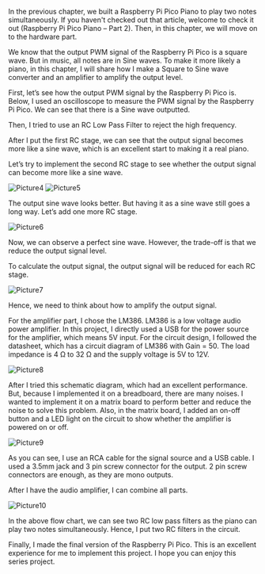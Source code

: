 In the previous chapter, we built a Raspberry Pi Pico Piano to play two notes simultaneously. If you haven't checked out that article, welcome to check it out (Raspberry Pi Pico Piano – Part 2). Then, in this chapter, we will move on to the hardware part.

We know that the output PWM signal of the Raspberry Pi Pico is a square wave. But in music, all notes are in Sine waves. To make it more likely a piano, in this chapter, I will share how I make a Square to Sine wave converter and an amplifier to amplify the output level.

First, let’s see how the output PWM signal by the Raspberry Pi Pico is. Below, I used an oscilloscope to measure the PWM signal by the Raspberry Pi Pico. We can see that there is a Sine wave outputted.



Then, I tried to use an RC Low Pass Filter to reject the high frequency.




After I put the first RC stage, we can see that the output signal becomes more like a sine wave, which is an excellent start to making it a real piano.

Let’s try to implement the second RC stage to see whether the output signal can become more like a sine wave.

![Picture4](https://user-images.githubusercontent.com/106225286/178462420-9962139c-bc10-46b9-83fe-0274a60f954b.png)
![Picture5](https://user-images.githubusercontent.com/106225286/178462427-99f4eb46-050f-4421-88e9-64fb64bc1263.jpg)

The output sine wave looks better. But having it as a sine wave still goes a long way. Let’s add one more RC stage.

![Picture6](https://user-images.githubusercontent.com/106225286/178462431-d33569aa-9212-4da2-85ed-e0afb80d86bf.png)

Now, we can observe a perfect sine wave. However, the trade-off is that we reduce the output signal level.

To calculate the output signal, the output signal will be reduced for each RC stage.

![Picture7](https://user-images.githubusercontent.com/106225286/178462432-d2aeb6b4-ab75-445e-9802-bd3807735076.jpg)

Hence, we need to think about how to amplify the output signal.

For the amplifier part, I chose the LM386. LM386 is a low voltage audio power amplifier. In this project, I directly used a USB for the power source for the amplifier, which means 5V input. For the circuit design, I followed the datasheet, which has a circuit diagram of LM386 with Gain = 50. The load impedance is 4 Ω to 32 Ω and the supply voltage is 5V to 12V.

![Picture8](https://user-images.githubusercontent.com/106225286/178462437-8ddf0fa3-3559-4239-9c06-70140274c302.png)

After I tried this schematic diagram, which had an excellent performance. But, because I implemented it on a breadboard, there are many noises. I wanted to implement it on a matrix board to perform better and reduce the noise to solve this problem. Also, in the matrix board, I added an on-off button and a LED light on the circuit to show whether the amplifier is powered on or off.

![Picture9](https://user-images.githubusercontent.com/106225286/178462440-17bdba60-c083-4a50-9ba0-60d06d7770e6.jpg)

As you can see, I use an RCA cable for the signal source and a USB cable. I used a 3.5mm jack and 3 pin screw connector for the output. 2 pin screw connectors are enough, as they are mono outputs.

After I have the audio amplifier, I can combine all parts.

![Picture10](https://user-images.githubusercontent.com/106225286/178462446-fc816b34-745a-4efe-a5ea-46cb3626cdf9.jpg)

In the above flow chart, we can see two RC low pass filters as the piano can play two notes simultaneously. Hence, I put two RC filters in the circuit.

Finally, I made the final version of the Raspberry Pi Pico. This is an excellent experience for me to implement this project. I hope you can enjoy this series project.

